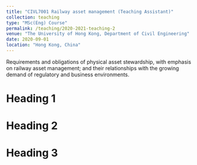 ```yaml
---
title: "CIVL7001 Railway asset management (Teaching Assistant)"
collection: teaching
type: "MSc(Eng) Course"
permalink: /teaching/2020-2021-teaching-2
venue: "The University of Hong Kong, Department of Civil Engineering"
date: 2020-09-01
location: "Hong Kong, China"
---
```


Requirements and obligations of physical asset stewardship, with emphasis on railway asset management; and their relationships with the growing demand of regulatory and business environments.

Heading 1
======

Heading 2
======

Heading 3
======
